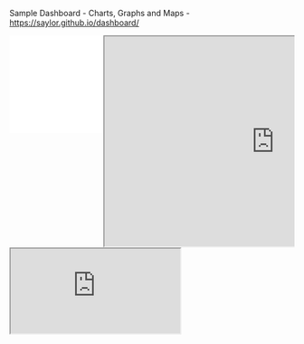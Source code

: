 Sample Dashboard - Charts, Graphs and Maps - https://saylor.github.io/dashboard/
<div style="overflow: hidden;">
    <div style="float: left; width: 33%;">
    <iframe width="313" height="173" src="//www.census.gov/popclock/population_widget_313x173.php?popclk=728858" frameBorder="0" allowtransparency="true"></iframe>
    </div>
    <div style="float: left; width: 67%;">
    <iframe width="600" height="371" seamless frameborder="1" scrolling="no" src="https://docs.google.com/spreadsheets/d/e/2PACX-1vQzTKbs7CWqvhhsHZ04110OUytsnpkDv3r6kBhO2W4Adpq2jObhpMHBP4NggTtiDG6JxUcLDNtAYB8D/pubchart?oid=546319939&amp;format=interactive"></iframe>
    </div>
    <div style="display: block; clear: both;"></div>
</div>

<iframe src="https://public.tableau.com/shared/PGD2BJX39?:showVizHome=no&:embed=true"></iframe>
